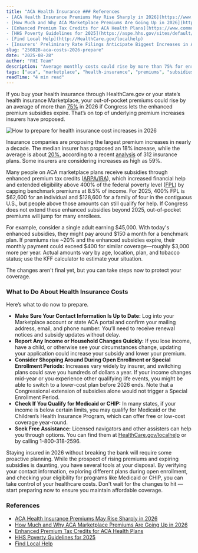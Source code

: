 ```yaml
---
title: "ACA Health Insurance ### References
- [ACA Health Insurance Premiums May Rise Sharply in 2026](https://www.npr.org/sections/shots-health-news/2025/07/18/nx-s1-5471281/aca-health-insurance-premiums-obamacare-bbb-kff)
- [How Much and Why ACA Marketplace Premiums Are Going Up in 2026](https://www.healthsystemtracker.org/brief/how-much-and-why-aca-marketplace-premiums-are-going-up-in-2026/#Distribution%20of%20proposed%202026%20rate%20changes%20among%20312%20ACA%20Marketplace%20insurers)
- [Enhanced Premium Tax Credits for ACA Health Plans](https://www.commonwealthfund.org/publications/explainer/2025/feb/enhanced-premium-tax-credits-aca-health-plans)
- [HHS Poverty Guidelines for 2025](https://aspe.hhs.gov/sites/default/files/documents/dd73d4f00d8a819d10b2fdb70d254f7b/detailed-guidelines-2025.pdf)
- [Find Local Help](http://HealthCare.gov/localhelp)
- [Insurers' Preliminary Rate Filings Anticipate Biggest Increases in ACA Marketplace Premiums Since 2018](https://www.kff.org/affordable-care-act/press-release/insurers-preliminary-rate-filings-anticipate-biggest-increases-in-aca-marketplace-premiums-since-2018/)ost More in 2026 — Some Tips on How to Prepare"
slug: "250828-aca-costs-2026-prepare"
date: "2025-08-28"
author: "FHI Team"
description: "Average monthly costs could rise by more than 75% for enrollees in ACA health insurance plans. Here’s what you can do now to limit the hit."
tags: ["aca", "marketplace", "health-insurance", "premiums", "subsidies"]
readTime: "4 min read"
---
```

If you buy your health insurance through HealthCare.gov or your state’s health insurance Marketplace, your out-of-pocket premiums could rise by an average of more than [75%](https://www.npr.org/sections/shots-health-news/2025/07/18/nx-s1-5471281/aca-health-insurance-premiums-obamacare-bbb-kff) in 2026 if Congress lets the enhanced premium subsidies expire. That’s on top of underlying premium increases insurers have proposed.

![How to prepare for health insurance cost increases in 2026](/static/images/aca-prepare-changes.png)

Insurance companies are proposing the largest premium increases in nearly a decade. The median insurer has proposed an 18% increase, while the average is about [20%](https://www.healthsystemtracker.org/brief/how-much-and-why-aca-marketplace-premiums-are-going-up-in-2026/#Distribution%20of%20proposed%202026%20rate%20changes%20among%20312%20ACA%20Marketplace%20insurers), according to a recent [analysis](https://www.healthsystemtracker.org/brief/how-much-and-why-aca-marketplace-premiums-are-going-up-in-2026/#Distribution%20of%20proposed%202026%20rate%20changes%20among%20312%20ACA%20Marketplace%20insurers) of 312 insurance plans. Some insurers are considering increases as high as 59%. 

Many people on ACA marketplace plans receive subsidies through enhanced premium tax credits ([ARPA/IRA](https://www.commonwealthfund.org/publications/explainer/2025/feb/enhanced-premium-tax-credits-aca-health-plans)), which increased financial help and extended eligibility above 400% of the federal poverty level ([FPL](https://aspe.hhs.gov/sites/default/files/documents/dd73d4f00d8a819d10b2fdb70d254f7b/detailed-guidelines-2025.pdf)) by capping benchmark premiums at 8.5% of income. For 2025, 400% FPL is $62,600 for an individual and $128,600 for a family of four in the contiguous U.S., but people above those amounts can still qualify for help. If Congress does not extend these enhanced subsidies beyond 2025, out-of-pocket premiums will jump for many enrollees. 

For example, consider a single adult earning $45,000. With today's enhanced subsidies, they might pay around $150 a month for a benchmark plan. If premiums rise ~20% and the enhanced subsidies expire, their monthly payment could exceed $400 for similar coverage—roughly $3,000 more per year. Actual amounts vary by age, location, plan, and tobacco status; use the KFF calculator to estimate your situation.

The changes aren't final yet, but you can take steps now to protect your coverage.

### What to Do About Health Insurance Costs

Here’s what to do now to prepare. 

- **Make Sure Your Contact Information Is Up to Date:** Log into your Marketplace account or state ACA portal and confirm your mailing address, email, and phone number. You’ll need to receive renewal notices and subsidy updates without delay.
- **Report Any Income or Household Changes Quickly:** If you lose income, have a child, or otherwise see your circumstances change, updating your application could increase your subsidy and lower your premium.
- **Consider Shopping Around During Open Enrollment or Special Enrollment Periods:** Increases vary widely by insurer, and switching plans could save you hundreds of dollars a year. If your income changes mid-year or you experience other qualifying life events, you might be able to switch to a lower-cost plan before 2026 ends. Note that a Congressional extension of subsidies alone would not trigger a Special Enrollment Period.
- **Check If You Qualify for Medicaid or CHIP:** In many states, if your income is below certain limits, you may qualify for Medicaid or the Children’s Health Insurance Program, which can offer free or low-cost coverage year-round.
- **Seek Free Assistance:** Licensed navigators and other assisters can help you through options. You can find them at [HealthCare.gov/localhelp](https://HealthCare.gov/localhelp) or by calling 1-800-318-2596.

Staying insured in 2026 without breaking the bank will require some proactive planning. While the prospect of rising premiums and expiring subsidies is daunting, you have several tools at your disposal. By verifying your contact information, exploring different plans during open enrollment, and checking your eligibility for programs like Medicaid or CHIP, you can take control of your healthcare costs. Don't wait for the changes to hit — start preparing now to ensure you maintain affordable coverage.

### References
- [ACA Health Insurance Premiums May Rise Sharply in 2026](https://www.npr.org/sections/shots-health-news/2025/07/18/nx-s1-5471281/aca-health-insurance-premiums-obamacare-bbb-kff)
- [How Much and Why ACA Marketplace Premiums Are Going Up in 2026](https://www.healthsystemtracker.org/brief/how-much-and-why-aca-marketplace-premiums-are-going-up-in-2026/#Distribution%20of%20proposed%202026%20rate%20changes%20among%20312%20ACA%20Marketplace%20insurers)
- [Enhanced Premium Tax Credits for ACA Health Plans](https://www.commonwealthfund.org/publications/explainer/2025/feb/enhanced-premium-tax-credits-aca-health-plans)
- [HHS Poverty Guidelines for 2025](https://aspe.hhs.gov/sites/default/files/documents/dd73d4f00d8a819d10b2fdb70d254f7b/detailed-guidelines-2025.pdf)
- [Find Local Help](https://HealthCare.gov/localhelp)

